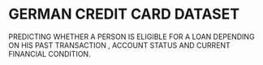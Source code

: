 # GERMAN CREDIT CARD DATASET

PREDICTING WHETHER A PERSON IS ELIGIBLE FOR A LOAN DEPENDING ON HIS PAST TRANSACTION , ACCOUNT STATUS AND CURRENT FINANCIAL CONDITION.

